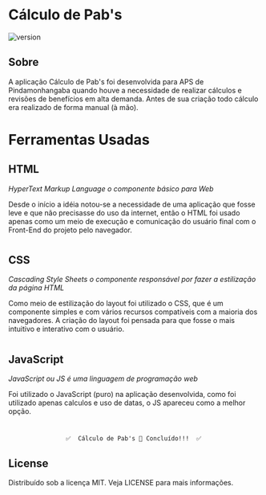 # Cálculo de Pab's 
![version]( https://img.shields.io/badge/version-1.0.0-Green)

## Sobre

A aplicação Cálculo de Pab's foi desenvolvida para APS de Pindamonhangaba quando houve a necessidade de realizar cálculos e revisões de benefícios em alta demanda. Antes de sua criação todo cálculo era realizado de forma manual (à mão).
#
# 
#
#
# Ferramentas Usadas

## HTML

_HyperText Markup Language o componente básico para Web_

Desde o início a idéia notou-se a necessidade de uma aplicação que fosse leve e que não precisasse do uso da internet, então o HTML foi usado apenas como um meio de execução e comunicação do usuário final com o Front-End do projeto pelo navegador. 
#
#
#
## CSS
_Cascading Style Sheets o componente responsável por fazer a estilização da página HTML_

Como meio de estilização do layout foi utilizado o CSS, que é um componente simples e com vários recursos compatíveis com a maioria dos navegadores. A criação do layout foi pensada para que fosse o mais intuitivo e interativo com o usuário. 
#
#
#
## JavaScript
_JavaScript ou JS é uma linguagem de programação web_

Foi utilizado o JavaScript (puro) na aplicação desenvolvida, como foi utilizado apenas calculos e uso de datas, o JS apareceu como a melhor opção.
#
#
#
#
                	✅  Cálculo de Pab's 🚀 Concluído!!!  ✅

## License

Distribuído sob a licença MIT. Veja LICENSE para mais informações.

